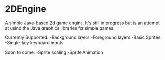 # 2DEngine
A simple Java-based 2d game engine.
It's still in progress but is an attempt at using the Java graphics libraries for simple games.

Currently Supported:
-Background layers
-Foreground layers
-Basic Sprites
-Single-key keyboard inputs

Soon to come:
-Sprite scaling
-Sprite Animation

